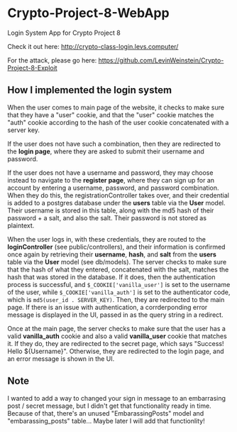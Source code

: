 # Crypto-Project-8-WebApp
Login System App for Crypto Project 8

Check it out here: http://crypto-class-login.levs.computer/


For the attack, please go here: https://github.com/LevinWeinstein/Crypto-Project-8-Exploit

## How I implemented the login system
When the user comes to main page of the website, it checks to make sure that they have a "user" cookie, and that the "user" cookie matches the "auth" cookie according to the hash of the user cookie concatenated with a server key.

If the user does not have such a combination, then they are redirected to the __login page__, where they are asked to submit their username and password.

If the user does not have a username and password, they may choose instead to navigate to the __register page__, where they can sign up for an account by entering a username, password, and password combination. When they do this, the registrationController takes over, and their credential is added to a postgres database under the __users__ table via the __User__ model. Their username is stored in this table, along with the md5 hash of their password + a salt, and also the salt. Their password is not stored as plaintext.

When the user logs in, with these credentials, they are routed to the __loginController__ (see public/controllers), and their information is confirmed once again by retrieving their __username__, __hash__, and __salt__ from the __users__ table via the __User__ model (see db/models). The server checks to make sure that the hash of what they entered, concatenated with the salt, matches the hash that was stored in the database. If it does, then the authentication process is successful, and `$_COOKIE['vanilla_user']` is set to the username of the user, while `$_COOKIE['vanilla_auth']` is set to the authenticator code, which is `md5(user_id . SERVER_KEY)`. Then, they are redirected to the main page. If there is an issue with authentication, a corrderponding error message is displayed in the UI, passed in as the query string in a redirect.

Once at the main page, the server checks to make sure that the user has a valid __vanilla_auth__ cookie and also a valid __vanilla_user__ cookie that matches it. If they do, they are redirected to the secret page, which says "Success! Hello ${Username}". Otherwise, they are redirected to the login page, and an error message is shown in the UI.

## Note
I wanted to add a way to changed your sign in message to an embarrasing post / secret message, but I didn't get that functionality ready in time. Because of that, there's an unused "EmbarassingPosts" model and "embarassing_posts" table... Maybe later I will add that functionlity! 
